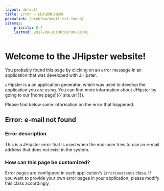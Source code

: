 ```yaml
---
layout: default
title: Error - 找不到电子邮件
permalink: /problem/email-not-found/
sitemap:
    priority: 0.7
    lastmod: 2017-09-10T00:00:00-00:00
---
```


# <i class="fa fa-map-signs"></i> Welcome to the JHipster website!

You probably found this page by clicking on an error message in an application that was developed with JHipster.

JHipster is a an application generator, which was used to develop the application you are using. You can find more information about JHipster by going to our [home page]({{ site.url }}).

Please find below some information on the error that happened.

## <i class="fa fa-warning"></i> Error: e-mail not found

### Error description

This is a JHipster error that is used when the end-user tries to use an e-mail address that does not exist in the system.

### How can this page be customized?

Error pages are configured in each application's `ErrorConstants` class. If you want to provide your own error pages in your application, please modify this class accordingly.

<br><br><br><br><br><br><br><br><br><br><br><br><br>
